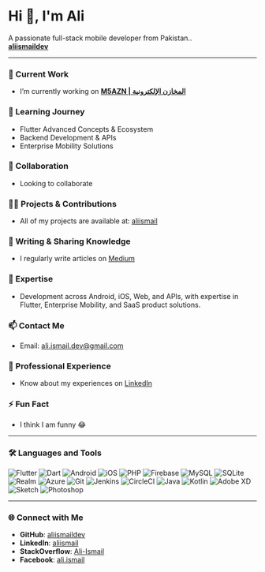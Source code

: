 # Hi 👋, I'm Ali

A passionate full-stack mobile developer from Pakistan..  
[**aliismaildev**](https://github.com/aliismaildev)

---

### 🔭 Current Work
- I’m currently working on [**M5AZN | المخازن الإلكترونية**](https://m5azn.com)

### 🌱 Learning Journey
- Flutter Advanced Concepts & Ecosystem
- Backend Development & APIs
- Enterprise Mobility Solutions

### 👯 Collaboration
- Looking to collaborate

### 👨‍💻 Projects & Contributions
- All of my projects are available at: [aliismail](https://aliismail.mystrikingly.com/)

### 📝 Writing & Sharing Knowledge
- I regularly write articles on [Medium](https://medium.com/@ali.ismail.dev)

### 💬 Expertise
- Development across Android, iOS, Web, and APIs, with expertise in Flutter, Enterprise Mobility, and SaaS product solutions.

### 📫 Contact Me
- Email: [ali.ismail.dev@gmail.com](mailto:ali.ismail.dev@gmail.com)

### 📄 Professional Experience
- Know about my experiences on [LinkedIn](https://www.linkedin.com/in/aiismail/)

### ⚡ Fun Fact
- I think I am funny 😂

---

### 🛠️ Languages and Tools

![Flutter](https://img.shields.io/badge/-Flutter-02569B?logo=flutter&logoColor=white) 
![Dart](https://img.shields.io/badge/-Dart-0175C2?logo=dart&logoColor=white) 
![Android](https://img.shields.io/badge/-Android-3DDC84?logo=android&logoColor=white) 
![iOS](https://img.shields.io/badge/-iOS-000000?logo=apple&logoColor=white) 
![PHP](https://img.shields.io/badge/-PHP-777BB4?logo=php&logoColor=white) 
![Firebase](https://img.shields.io/badge/-Firebase-FFCA28?logo=firebase&logoColor=white) 
![MySQL](https://img.shields.io/badge/-MySQL-4479A1?logo=mysql&logoColor=white) 
![SQLite](https://img.shields.io/badge/-SQLite-003B57?logo=sqlite&logoColor=white) 
![Realm](https://img.shields.io/badge/-Realm-39477F?logo=realm&logoColor=white) 
![Azure](https://img.shields.io/badge/-Azure-0078D4?logo=microsoft-azure&logoColor=white) 
![Git](https://img.shields.io/badge/-Git-F05032?logo=git&logoColor=white) 
![Jenkins](https://img.shields.io/badge/-Jenkins-D24939?logo=jenkins&logoColor=white) 
![CircleCI](https://img.shields.io/badge/-CircleCI-343434?logo=circleci&logoColor=white) 
![Java](https://img.shields.io/badge/-Java-007396?logo=java&logoColor=white) 
![Kotlin](https://img.shields.io/badge/-Kotlin-0095D5?logo=kotlin&logoColor=white) 
![Adobe XD](https://img.shields.io/badge/-Adobe_XD-FF61F6?logo=adobe-xd&logoColor=white) 
![Sketch](https://img.shields.io/badge/-Sketch-F7B500?logo=sketch&logoColor=white) 
![Photoshop](https://img.shields.io/badge/-Photoshop-31A8FF?logo=adobe-photoshop&logoColor=white)

---

### 🌐 Connect with Me

- **GitHub**: [aliismaildev](https://github.com/aliismaildev)
- **LinkedIn**: [aliismail](https://www.linkedin.com/in/aiismail/)
- **StackOverflow**: [Ali-Ismail](https://www.linkedin.com/in/aiismail/)
- **Facebook**: [ali.ismail](https://www.facebook.com/ali.ismailbsse021353018vghhhhh/)
